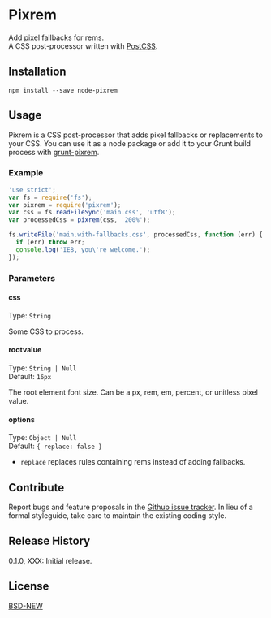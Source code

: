 # Pixrem

Add pixel fallbacks for rems.  
A CSS post-processor written with [PostCSS](https://github.com/ai/postcss). 

## Installation

`npm install --save node-pixrem`

## Usage

Pixrem is a CSS post-processor that adds pixel fallbacks or replacements to your CSS. You can use it as a node package or add it to your Grunt build process with [grunt-pixrem](https://github.com/robwierzbowski/grunt-pixrem).

### Example

<!-- TODO: make sure this works -->

```js
'use strict';
var fs = require('fs');
var pixrem = require('pixrem');
var css = fs.readFileSync('main.css', 'utf8');
var processedCss = pixrem(css, '200%');

fs.writeFile('main.with-fallbacks.css', processedCss, function (err) {
  if (err) throw err;
  console.log('IE8, you\'re welcome.');
});
```

### Parameters

#### css

Type: `String`  

Some CSS to process.

#### rootvalue

Type: `String | Null`  
Default: `16px`  

The root element font size. Can be a px, rem, em, percent, or unitless pixel value.

#### options

Type: `Object | Null`  
Default: `{ replace: false }`  

- `replace` replaces rules containing rems instead of adding fallbacks.

## Contribute

Report bugs and feature proposals in the [Github issue tracker](https://github.com/robwierzbowski/XXX/issues). In lieu of a formal styleguide, take care to maintain the existing coding style. 

## Release History

0.1.0, XXX: Initial release.

## License

[BSD-NEW](http://en.wikipedia.org/wiki/BSD_License)
